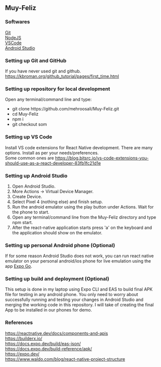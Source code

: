 ## Muy-Feliz

### Softwares

[Git](https://git-scm.com/downloads) <br>
[NodeJS](https://nodejs.org/en/)<br>
[VSCode](https://code.visualstudio.com/)<br>
[Android Studio](https://developer.android.com/studio)<br>

### Setting up Git and GitHub 
If you have never used git and github. <br>
https://kbroman.org/github_tutorial/pages/first_time.html
### Setting up repository for local development
Open any terminal/command line and type:
<ul>
<li> git clone https://github.com/mehroosali/Muy-Feliz.git </li>
<li> cd Muy-Feliz </li>
<li> npm i </li>
<li> git checkout som </li>
</ul>

### Setting up VS Code 
Install VS code extensions for React Native development. There are many options. Install as per your needs/preferences. <br>
Some common ones are https://blog.bitsrc.io/vs-code-extensions-you-should-use-as-a-react-developer-83fb1fc21d1e

### Setting up Android Studio
<ol>
<li> Open Android Studio. </li>
<li> More Actions -> Virtual Device Manager. </li>
<li> Create Device. </li>
<li> Select Pixel 4 (nothing else) and finish setup. </li>
<li> Run the android emulator using the play button under Actions. Wait for the phone to start. </li>
<li> Open any terminal/command line from the Muy-Feliz directory and type npm start. </li>
<li> After the react-native application starts press 'a' on the keyboard and the application should show on the emulator. </li>
</ol>

### Setting up personal Android phone (Optional)
If for some reason Android Studio does not work, you can run react native emulator on your personal android/ios phone for live emulation using the app [Expo Go](https://expo.dev/client).

### Setting up build and deployment (Optional)
This setup is done in my laptop using Expo CLI and EAS to build final APK file for testing in any android phone. You only need to worry about successfully running and testing your changes in Android Studio and merging the working code in this repository. I will take of creating the final App to be installed in our phones for demo. 

### References
https://reactnative.dev/docs/components-and-apis <br>
https://builderx.io/ <br>
https://docs.expo.dev/build/eas-json/ <br>
https://docs.expo.dev/build-reference/apk/ <br>
https://expo.dev/ <br>
https://www.waldo.com/blog/react-native-project-structure 